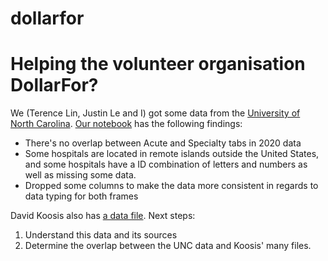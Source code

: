 # dollarfor

# Helping the volunteer organisation DollarFor?

We (Terence Lin, Justin Le and I) got some data from the [University of North Carolina](https://www.shepscenter.unc.edu/programs-projects/rural-health/data/). [Our notebook](https://github.com/dgbrizan/dollarfor/blob/main/DF%20-%20Hospitals.ipynb) has the following findings:

* There's no overlap between Acute and Specialty tabs in 2020 data
* Some hospitals are located in remote islands outside the United States, and some hospitals have a ID combination of letters and numbers as well as missing some data.
* Dropped some columns to make the data more consistent in regards to data typing for both frames

David Koosis also has [a data file](https://docs.google.com/spreadsheets/d/1ZpFeQ7lZLj9k8XhC-sBquK5PmIt4b0uzRkpO8X-JfPA/edit?usp=sharing). Next steps:

1. Understand this data and its sources
2. Determine the overlap between the UNC data and Koosis' many files.
